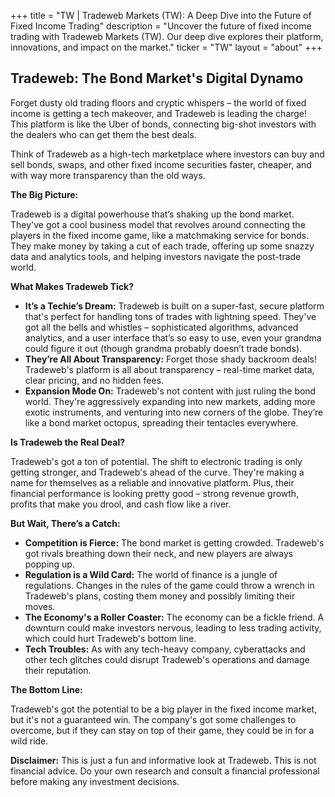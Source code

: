 +++
title = "TW |  Tradeweb Markets (TW): A Deep Dive into the Future of Fixed Income Trading"
description = "Uncover the future of fixed income trading with Tradeweb Markets (TW). Our deep dive explores their platform, innovations, and impact on the market."
ticker = "TW"
layout = "about"
+++

        


## Tradeweb: The Bond Market's Digital Dynamo

Forget dusty old trading floors and cryptic whispers – the world of fixed income is getting a tech makeover, and Tradeweb is leading the charge! This platform is like the Uber of bonds, connecting big-shot investors with the dealers who can get them the best deals. 

Think of Tradeweb as a high-tech marketplace where investors can buy and sell bonds, swaps, and other fixed income securities faster, cheaper, and with way more transparency than the old ways.  

**The Big Picture:** 

Tradeweb is a digital powerhouse that’s shaking up the bond market.  They've got a cool business model that revolves around connecting the players in the fixed income game, like a matchmaking service for bonds. They make money by taking a cut of each trade, offering up some snazzy data and analytics tools, and helping investors navigate the post-trade world. 

**What Makes Tradeweb Tick?**

* **It’s a Techie’s Dream:**  Tradeweb is built on a super-fast, secure platform that's perfect for handling tons of trades with lightning speed. They've got all the bells and whistles – sophisticated algorithms, advanced analytics, and a user interface that’s so easy to use, even your grandma could figure it out (though grandma probably doesn’t trade bonds).
* **They’re All About Transparency:** Forget those shady backroom deals! Tradeweb's platform is all about transparency – real-time market data, clear pricing, and no hidden fees. 
* **Expansion Mode On:** Tradeweb's not content with just ruling the bond world.  They're aggressively expanding into new markets, adding more exotic instruments, and venturing into new corners of the globe.  They’re like a bond market octopus, spreading their tentacles everywhere.

**Is Tradeweb the Real Deal?** 

Tradeweb's got a ton of potential.  The shift to electronic trading is only getting stronger, and Tradeweb's ahead of the curve. They're making a name for themselves as a reliable and innovative platform. Plus, their financial performance is looking pretty good – strong revenue growth, profits that make you drool, and cash flow like a river.

**But Wait, There’s a Catch:**

* **Competition is Fierce:**  The bond market is getting crowded.  Tradeweb's got rivals breathing down their neck, and new players are always popping up.
* **Regulation is a Wild Card:**  The world of finance is a jungle of regulations. Changes in the rules of the game could throw a wrench in Tradeweb's plans, costing them money and possibly limiting their moves.
* **The Economy's a Roller Coaster:**  The economy can be a fickle friend. A downturn could make investors nervous, leading to less trading activity, which could hurt Tradeweb's bottom line.
* **Tech Troubles:**   As with any tech-heavy company,  cyberattacks and other tech glitches could disrupt Tradeweb's operations and damage their reputation.

**The Bottom Line:**

Tradeweb's got the potential to be a big player in the fixed income market, but it's not a guaranteed win. The company's got some challenges to overcome, but if they can stay on top of their game, they could be in for a wild ride. 

**Disclaimer:** This is just a fun and informative look at Tradeweb. This is not financial advice. Do your own research and consult a financial professional before making any investment decisions. 

        